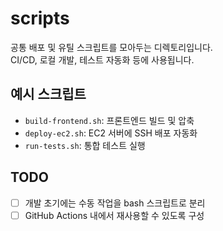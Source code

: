 # scripts

공통 배포 및 유틸 스크립트를 모아두는 디렉토리입니다.  
CI/CD, 로컬 개발, 테스트 자동화 등에 사용됩니다.

## 예시 스크립트
- `build-frontend.sh`: 프론트엔드 빌드 및 압축
- `deploy-ec2.sh`: EC2 서버에 SSH 배포 자동화
- `run-tests.sh`: 통합 테스트 실행

## TODO
- [ ] 개발 초기에는 수동 작업을 bash 스크립트로 분리
- [ ] GitHub Actions 내에서 재사용할 수 있도록 구성
